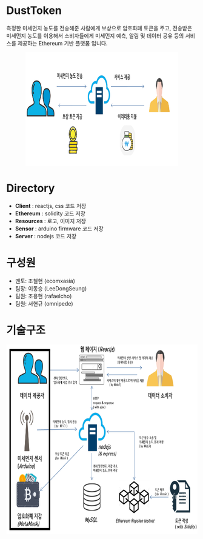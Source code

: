 # DustToken
  측정한 미세먼지 농도를 전송해준 사람에게 보상으로 암호화폐 토큰을 주고,
전송받은 미세먼지 농도를 이용해서 소비자들에게 미세먼지 예측, 알림 및 데이터 공유 등의 서비스를 제공하는 
Ethereum 기반 플랫폼 입니다.
<p align="center">
  <img width="80%" height="300" src="./Resources/total-scenario.png">
</p>  

# Directory
- **Client**    : reactjs, css 코드 저장
- **Ethereum**  : solidity 코드 저장
- **Resources** : 로고, 이미지 저장
- **Sensor**    : arduino firmware 코드 저장
- **Server**    : nodejs 코드 저장

# 구성원
- 멘토: 조철현 (ecomxasia)
- 팀장: 이동승 (LeeDongSeung)
- 팀원: 조용현 (rafaelcho)
- 팀원: 서현규 (omnipede)

# 기술구조
<p align="center">
  <img width="100%" height="500" src="./Resources/tech-sceanario-1.png">
</p>
